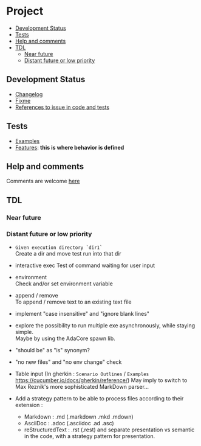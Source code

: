 Project  <!-- omit from toc -->
=======

- [Development Status](#development-status)
- [Tests](#tests)
- [Help and comments](#help-and-comments)
- [TDL](#tdl)
  - [Near future](#near-future)
  - [Distant future or low priority](#distant-future-or-low-priority)

## Development Status
- [Changelog](changelog.md)
- [Fixme](fixme.md)
- [References to issue in code and tests](issues.md)

## Tests
- [Examples](tests/examples_results.md)
- [Features](tests/features_results.md): **this is where behavior is defined** 

## Help and comments
Comments are welcome [here](https://github.com/LionelDraghi/bbt/discussions)

## TDL

### Near future

### Distant future or low priority
- ``Given execution directory `dir1` ``  
  Create a dir and move test run into that dir

- interactive exec
  Test of command waiting for user input

- environment  
  Check and/or set environment variable

- append / remove  
  To append / remove text to an existing text file

- implement "case insensitive" and "ignore blank lines" 
  
- explore the possibility to run multiple exe asynchronously, while staying simple.  
  Maybe by using the AdaCore spawn lib.

- "should be" as "is" synonym?
  
- "no new files" and "no env change" check

- Table input (In gherkin : `Scenario Outlines` / `Examples` https://cucumber.io/docs/gherkin/reference/)
May imply to switch to Max Reznik's more sophisticated MarkDown parser...

- Add a strategy pattern to be able to process files according to their extension :

  - Markdown : .md (.markdown .mkd .mdown)
  - AsciiDoc : .adoc (.asciidoc .ad .asc)
  - reStructuredText : .rst (.rest) 
  and separate presentation vs semantic in the code, with a strategy pattern for presentation.